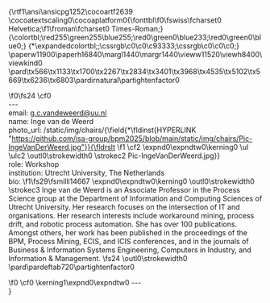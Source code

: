 {\rtf1\ansi\ansicpg1252\cocoartf2639
\cocoatextscaling0\cocoaplatform0{\fonttbl\f0\fswiss\fcharset0 Helvetica;\f1\froman\fcharset0 Times-Roman;}
{\colortbl;\red255\green255\blue255;\red0\green0\blue233;\red0\green0\blue0;}
{\*\expandedcolortbl;;\cssrgb\c0\c0\c93333;\cssrgb\c0\c0\c0;}
\paperw11900\paperh16840\margl1440\margr1440\vieww11520\viewh8400\viewkind0
\pard\tx566\tx1133\tx1700\tx2267\tx2834\tx3401\tx3968\tx4535\tx5102\tx5669\tx6236\tx6803\pardirnatural\partightenfactor0

\f0\fs24 \cf0 \
---\
email: g.c.vandeweerd@uu.nl\
name: Inge van de Weerd\
photo_url: /static/img/chairs/{\field{\*\fldinst{HYPERLINK "https://github.com/isa-group/bpm2025/blob/main/static/img/chairs/Pic-IngeVanDerWeerd.jpg"}}{\fldrslt 
\f1 \cf2 \expnd0\expndtw0\kerning0
\ul \ulc2 \outl0\strokewidth0 \strokec2 Pic-IngeVanDerWeerd.jpg}}\
role: Workshop\
institution: Utrecht University, The Netherlands\
bio: 
\f1\fs29\fsmilli14667 \expnd0\expndtw0\kerning0
\outl0\strokewidth0 \strokec3 Inge van de Weerd is an Associate Professor in the Process Science group at the Department of Information and Computing Sciences of Utrecht University. Her research focuses on the intersection of IT and organisations. Her research interests include workaround mining, process drift, and robotic process automation. She has over 100 publications. Amongst others, her work has been published in the proceedings of the BPM, Process Mining, ECIS, and ICIS conferences, and in the journals of Business & Information Systems Engineering, Computers in Industry, and Information & Management.
\fs24 \outl0\strokewidth0 \
\pard\pardeftab720\partightenfactor0

\f0 \cf0 \kerning1\expnd0\expndtw0 ---\
}